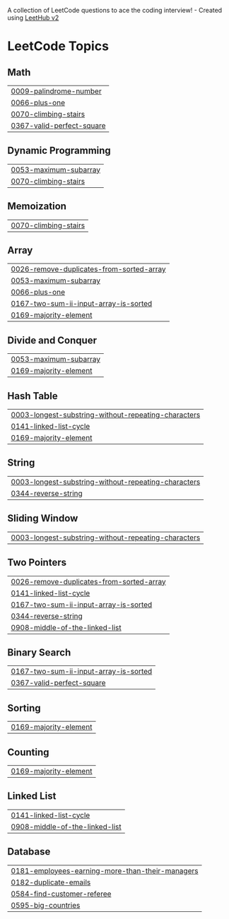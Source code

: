 A collection of LeetCode questions to ace the coding interview! - Created using [LeetHub v2](https://github.com/arunbhardwaj/LeetHub-2.0)
<!---LeetCode Topics Start-->
# LeetCode Topics
## Math
|  |
| ------- |
| [0009-palindrome-number](https://github.com/mohammadkaif51/Leetcode/tree/master/0009-palindrome-number) |
| [0066-plus-one](https://github.com/mohammadkaif51/Leetcode/tree/master/0066-plus-one) |
| [0070-climbing-stairs](https://github.com/mohammadkaif51/Leetcode/tree/master/0070-climbing-stairs) |
| [0367-valid-perfect-square](https://github.com/mohammadkaif51/Leetcode/tree/master/0367-valid-perfect-square) |
## Dynamic Programming
|  |
| ------- |
| [0053-maximum-subarray](https://github.com/mohammadkaif51/Leetcode/tree/master/0053-maximum-subarray) |
| [0070-climbing-stairs](https://github.com/mohammadkaif51/Leetcode/tree/master/0070-climbing-stairs) |
## Memoization
|  |
| ------- |
| [0070-climbing-stairs](https://github.com/mohammadkaif51/Leetcode/tree/master/0070-climbing-stairs) |
## Array
|  |
| ------- |
| [0026-remove-duplicates-from-sorted-array](https://github.com/mohammadkaif51/Leetcode/tree/master/0026-remove-duplicates-from-sorted-array) |
| [0053-maximum-subarray](https://github.com/mohammadkaif51/Leetcode/tree/master/0053-maximum-subarray) |
| [0066-plus-one](https://github.com/mohammadkaif51/Leetcode/tree/master/0066-plus-one) |
| [0167-two-sum-ii-input-array-is-sorted](https://github.com/mohammadkaif51/Leetcode/tree/master/0167-two-sum-ii-input-array-is-sorted) |
| [0169-majority-element](https://github.com/mohammadkaif51/Leetcode/tree/master/0169-majority-element) |
## Divide and Conquer
|  |
| ------- |
| [0053-maximum-subarray](https://github.com/mohammadkaif51/Leetcode/tree/master/0053-maximum-subarray) |
| [0169-majority-element](https://github.com/mohammadkaif51/Leetcode/tree/master/0169-majority-element) |
## Hash Table
|  |
| ------- |
| [0003-longest-substring-without-repeating-characters](https://github.com/mohammadkaif51/Leetcode/tree/master/0003-longest-substring-without-repeating-characters) |
| [0141-linked-list-cycle](https://github.com/mohammadkaif51/Leetcode/tree/master/0141-linked-list-cycle) |
| [0169-majority-element](https://github.com/mohammadkaif51/Leetcode/tree/master/0169-majority-element) |
## String
|  |
| ------- |
| [0003-longest-substring-without-repeating-characters](https://github.com/mohammadkaif51/Leetcode/tree/master/0003-longest-substring-without-repeating-characters) |
| [0344-reverse-string](https://github.com/mohammadkaif51/Leetcode/tree/master/0344-reverse-string) |
## Sliding Window
|  |
| ------- |
| [0003-longest-substring-without-repeating-characters](https://github.com/mohammadkaif51/Leetcode/tree/master/0003-longest-substring-without-repeating-characters) |
## Two Pointers
|  |
| ------- |
| [0026-remove-duplicates-from-sorted-array](https://github.com/mohammadkaif51/Leetcode/tree/master/0026-remove-duplicates-from-sorted-array) |
| [0141-linked-list-cycle](https://github.com/mohammadkaif51/Leetcode/tree/master/0141-linked-list-cycle) |
| [0167-two-sum-ii-input-array-is-sorted](https://github.com/mohammadkaif51/Leetcode/tree/master/0167-two-sum-ii-input-array-is-sorted) |
| [0344-reverse-string](https://github.com/mohammadkaif51/Leetcode/tree/master/0344-reverse-string) |
| [0908-middle-of-the-linked-list](https://github.com/mohammadkaif51/Leetcode/tree/master/0908-middle-of-the-linked-list) |
## Binary Search
|  |
| ------- |
| [0167-two-sum-ii-input-array-is-sorted](https://github.com/mohammadkaif51/Leetcode/tree/master/0167-two-sum-ii-input-array-is-sorted) |
| [0367-valid-perfect-square](https://github.com/mohammadkaif51/Leetcode/tree/master/0367-valid-perfect-square) |
## Sorting
|  |
| ------- |
| [0169-majority-element](https://github.com/mohammadkaif51/Leetcode/tree/master/0169-majority-element) |
## Counting
|  |
| ------- |
| [0169-majority-element](https://github.com/mohammadkaif51/Leetcode/tree/master/0169-majority-element) |
## Linked List
|  |
| ------- |
| [0141-linked-list-cycle](https://github.com/mohammadkaif51/Leetcode/tree/master/0141-linked-list-cycle) |
| [0908-middle-of-the-linked-list](https://github.com/mohammadkaif51/Leetcode/tree/master/0908-middle-of-the-linked-list) |
## Database
|  |
| ------- |
| [0181-employees-earning-more-than-their-managers](https://github.com/mohammadkaif51/Leetcode/tree/master/0181-employees-earning-more-than-their-managers) |
| [0182-duplicate-emails](https://github.com/mohammadkaif51/Leetcode/tree/master/0182-duplicate-emails) |
| [0584-find-customer-referee](https://github.com/mohammadkaif51/Leetcode/tree/master/0584-find-customer-referee) |
| [0595-big-countries](https://github.com/mohammadkaif51/Leetcode/tree/master/0595-big-countries) |
<!---LeetCode Topics End-->